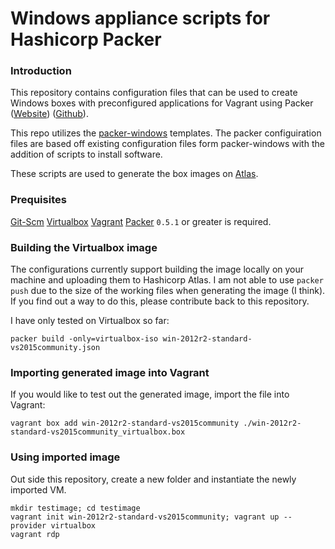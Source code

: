 
# Windows appliance scripts for Hashicorp Packer

### Introduction

This repository contains configuration files that can be used to create Windows boxes with preconfigured applications for Vagrant using Packer ([Website](http://www.packer.io)) ([Github](http://github.com/mitchellh/packer)).

This repo utilizes the [packer-windows](https://github.com/joefitzgerald/packer-windows) templates. The packer configuiration files are based off existing configuration files form packer-windows with the addition of scripts to install software.

These scripts are used to generate the box images on [Atlas](https://atlas.hashicorp.com/senglin/boxes/win-2012r2-standard-vs2015community).

### Prequisites

[Git-Scm](https://git-scm.com/downloads)
[Virtualbox](https://www.virtualbox.org/wiki/Downloads)
[Vagrant](https://www.vagrantup.com/downloads.html)
[Packer](https://www.packer.io/downloads.html) `0.5.1` or greater is required.

### Building the Virtualbox image

The configurations currently support building the image locally on your machine and uploading them to Hashicorp Atlas. I am not able to use `packer push` due to the size of the working files when generating the image (I think). If you find out a way to do this, please contribute back to this repository.

I have only tested on Virtualbox so far:

```
packer build -only=virtualbox-iso win-2012r2-standard-vs2015community.json
```

### Importing generated image into Vagrant

If you would like to test out the generated image, import the file into Vagrant:

```
vagrant box add win-2012r2-standard-vs2015community ./win-2012r2-standard-vs2015community_virtualbox.box
```

### Using imported image

Out side this repository, create a new folder and instantiate the newly imported VM.

```
mkdir testimage; cd testimage
vagrant init win-2012r2-standard-vs2015community; vagrant up --provider virtualbox
vagrant rdp
```
